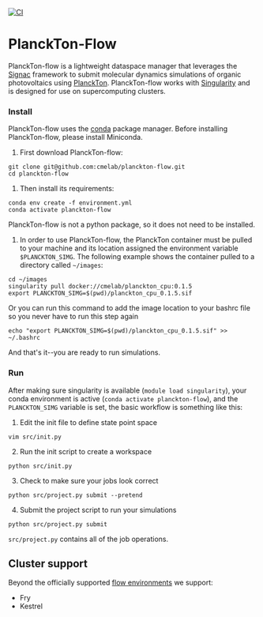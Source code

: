 [![CI](https://github.com/cmelab/planckton-flow/workflows/CI/badge.svg)](https://github.com/cmelab/planckton-flow/actions?query=workflow%3ACI)
# PlanckTon-Flow

PlanckTon-flow is a lightweight dataspace manager that leverages the [Signac](https://docs.signac.io/en/latest/) framework to submit molecular dynamics simulations of organic photovoltaics using [PlanckTon](https://github.com/cmelab/planckton). PlanckTon-flow works with [Singularity](https://sylabs.io/guides/latest/user-guide/) and is designed for use on supercomputing clusters.

### Install

PlanckTon-flow uses the [conda](https://conda.io/projects/conda/en/latest/user-guide/install/index.html) package manager. Before installing PlanckTon-flow, please install Miniconda.

1. First download PlanckTon-flow:
```
git clone git@github.com:cmelab/planckton-flow.git
cd planckton-flow
```

1. Then install its requirements:
```
conda env create -f environment.yml
conda activate planckton-flow
```
PlanckTon-flow is not a python package, so it does not need to be installed.

1. In order to use PlanckTon-flow, the PlanckTon container must be pulled to your machine and its location assigned the environment variable `$PLANCKTON_SIMG`.
The following example shows the container pulled to a directory called `~/images`:
```
cd ~/images
singularity pull docker://cmelab/planckton_cpu:0.1.5
export PLANCKTON_SIMG=$(pwd)/planckton_cpu_0.1.5.sif
```
Or you can run this command to add the image location to your bashrc file so you never have to run this step again
```
echo "export PLANCKTON_SIMG=$(pwd)/planckton_cpu_0.1.5.sif" >> ~/.bashrc
```

And that's it--you are ready to run simulations.

### Run

After making sure singularity is available (`module load singularity`), your conda environment is active (`conda activate planckton-flow`), and the `PLANCKTON_SIMG` variable is set, the basic workflow is something like this:

1. Edit the init file to define state point space
```
vim src/init.py
```
2. Run the init script to create a workspace
```
python src/init.py
```
3. Check to make sure your jobs look correct
```
python src/project.py submit --pretend 
```
4. Submit the project script to run your simulations
```
python src/project.py submit
```
`src/project.py` contains all of the job operations.

## Cluster support

Beyond the officially supported [flow environments](https://docs.signac.io/projects/flow/en/latest/supported_environments.html#supported-environments) we support:

* Fry
* Kestrel
